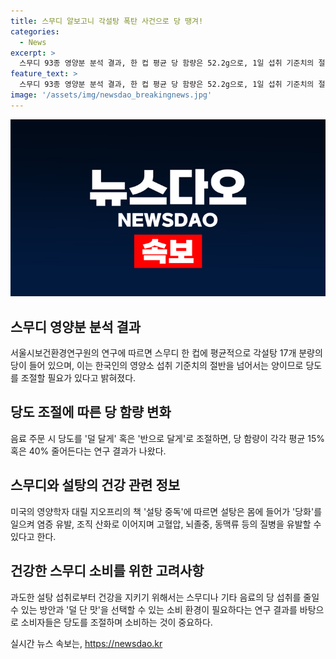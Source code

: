 ```yaml
---
title: 스무디 알보고니 각설탕 폭탄 사건으로 당 땡겨!
categories:
  - News
excerpt: >
  스무디 93종 영양분 분석 결과, 한 컵 평균 당 함량은 52.2g으로, 1일 섭취 기준치의 절반 이상을 초과한다. 주문 시 당도 조절 요청 시 당 함량이 15%에서 40%까지 줄어든다는 결과도 나왔다. 서울시보건환경연구원은 고당 음료의 당 섭취를 줄이기 위해서는 덜 단 맛을 선택할 수 있는 소비 환경이 필요하다고 강조했다. 미국 영양학자는 설탕 중독이 만병의 근원이라며 설탕은 염증과 혈압 상승, 뇌졸중과 치매를 일으키는 등 건강에 악영향을 미친다고 경고했다.
feature_text: >
  스무디 93종 영양분 분석 결과, 한 컵 평균 당 함량은 52.2g으로, 1일 섭취 기준치의 절반 이상을 초과한다. 주문 시 당도 조절 요청 시 당 함량이 15%에서 40%까지 줄어든다는 결과도 나왔다. 서울시보건환경연구원은 고당 음료의 당 섭취를 줄이기 위해서는 덜 단 맛을 선택할 수 있는 소비 환경이 필요하다고 강조했다. 미국 영양학자는 설탕 중독이 만병의 근원이라며 설탕은 염증과 혈압 상승, 뇌졸중과 치매를 일으키는 등 건강에 악영향을 미친다고 경고했다.
image: '/assets/img/newsdao_breakingnews.jpg'
---
```


<p><img src="/assets/img/newsdao_breakingnews.jpg" alt="bookingtag 속보" /></p>

<h2 data-ke-size="size26">스무디 영양분 분석 결과</h2>

<p data-ke-size="size16">서울시보건환경연구원의 연구에 따르면 스무디 한 컵에 평균적으로 각설탕 17개 분량의 당이 들어 있으며, 이는 한국인의 영양소 섭취 기준치의 절반을 넘어서는 양이므로 당도를 조절할 필요가 있다고 밝혀졌다.</p>

<h2 data-ke-size="size26">당도 조절에 따른 당 함량 변화</h2>

<p data-ke-size="size16">음료 주문 시 당도를 '덜 달게' 혹은 '반으로 달게'로 조절하면, 당 함량이 각각 평균 15% 혹은 40% 줄어든다는 연구 결과가 나왔다.</p>

<h2 data-ke-size="size26">스무디와 설탕의 건강 관련 정보</h2>

<p data-ke-size="size16">미국의 영양학자 대릴 지오프리의 책 '설탕 중독'에 따르면 설탕은 몸에 들어가 '당화'를 일으켜 염증 유발, 조직 산화로 이어지며 고혈압, 뇌졸중, 동맥류 등의 질병을 유발할 수 있다고 한다.</p>

<h2 data-ke-size="size26">건강한 스무디 소비를 위한 고려사항</h2>

<p data-ke-size="size16">과도한 설탕 섭취로부터 건강을 지키기 위해서는 스무디나 기타 음료의 당 섭취를 줄일 수 있는 방안과 '덜 단 맛'을 선택할 수 있는 소비 환경이 필요하다는 연구 결과를 바탕으로 소비자들은 당도를 조절하며 소비하는 것이 중요하다.</p>
실시간 뉴스 속보는, <a href="https://newsdao.kr" rel="dofollow">https://newsdao.kr</a>


